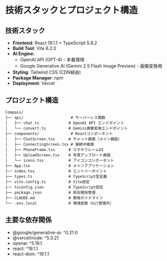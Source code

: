 # 技術スタックとプロジェクト構造

## 技術スタック
- **Frontend**: React 19.1.1 + TypeScript 5.8.2
- **Build Tool**: Vite 6.2.0
- **AI Engine**: 
  - OpenAI API (GPT-4) - 本番環境
  - Google Generative AI (Gemini 2.5 Flash Image Preview) - 画像変換用
- **Styling**: Tailwind CSS (CDN経由)
- **Package Manager**: npm
- **Deployment**: Vercel

## プロジェクト構造
```
Compass/
├── api/                     # サーバーレス関数
│   ├── chat.ts             # OpenAI API エンドポイント
│   └── convert.ts          # Gemini画像変換エンドポイント
├── components/              # Reactコンポーネント
│   ├── ChatScreen.tsx      # チャット画面（メイン機能）
│   ├── ConnectingScreen.tsx # 接続中画面
│   ├── PhoneFrame.tsx      # スマホフレームUI
│   ├── UploadScreen.tsx    # 写真アップロード画面
│   └── icons.tsx           # アイコンコンポーネント
├── App.tsx                 # メインアプリケーション
├── index.tsx               # エントリーポイント
├── types.ts                # TypeScript型定義
├── vite.config.ts          # Vite設定
├── tsconfig.json           # TypeScript設定
├── package.json            # 依存関係管理
├── CLAUDE.md               # 開発ガイドライン
└── .env.local              # 環境変数（Git管理外）
```

## 主要な依存関係
- @google/generative-ai: ^0.21.0
- @vercel/node: ^5.3.21
- openai: ^5.19.1
- react: ^19.1.1
- react-dom: ^19.1.1